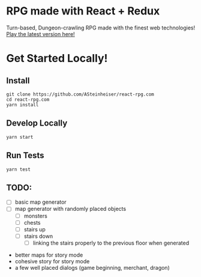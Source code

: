 # RPG made with React + Redux
Turn-based, Dungeon-crawling RPG made with the finest web technologies! [Play the latest version here!](http://react-rpg.com)

# Get Started Locally!
## Install
```
git clone https://github.com/ASteinheiser/react-rpg.com
cd react-rpg.com
yarn install
```
## Develop Locally
```
yarn start
```
## Run Tests
```
yarn test
```

## TODO:
- [ ] basic map generator
- [ ] map generator with randomly placed objects
  - [ ] monsters
  - [ ] chests
  - [ ] stairs up
  - [ ] stairs down
    - [ ] linking the stairs properly to the previous floor when generated
- better maps for story mode
- cohesive story for story mode
- a few well placed dialogs (game beginning, merchant, dragon)
